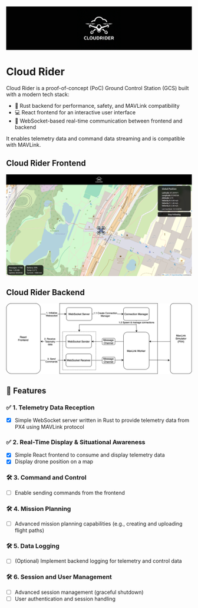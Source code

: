 <p align="center">
<img src="assets/cloud_rider_banner.png" alt="Logo"/>
</p>

# Cloud Rider

Cloud Rider is a proof-of-concept (PoC) Ground Control Station (GCS) built with a modern tech stack:

- 🚀 Rust backend for performance, safety, and MAVLink compatibility
- 💻 React frontend for an interactive user interface
- 🔄 WebSocket-based real-time communication between frontend and backend


It enables telemetry data and command data streaming and is compatible with MAVLink.

## Cloud Rider Frontend

<img src="assets/cloud_rider_ui.png" alt="Logo"/>

## Cloud Rider Backend

<img src="assets/high-level-server.drawio.png" alt="Logo"/>


## 📝 Features

### ✅ 1. Telemetry Data Reception
- [x] Simple WebSocket server written in Rust to provide telemetry data from PX4 using MAVLink protocol

### ✅ 2. Real-Time Display & Situational Awareness
- [x] Simple React frontend to consume and display telemetry data
- [x] Display drone position on a map

### 🛠️ 3. Command and Control
- [ ] Enable sending commands from the frontend

### 🛠️ 4. Mission Planning
- [ ] Advanced mission planning capabilities (e.g., creating and uploading flight paths)

### 🛠️ 5. Data Logging
- [ ] (Optional) Implement backend logging for telemetry and control data

### 🛠️ 6. Session and User Management
- [ ] Advanced session management (graceful shutdown)
- [ ] User authentication and session handling
